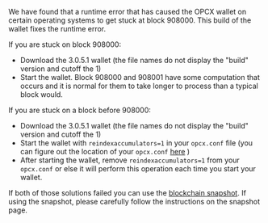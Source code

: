 We have found that a runtime error that has caused the OPCX wallet on certain operating systems to get stuck at block 908000. This build of the wallet fixes the runtime error.

If you are stuck on block 908000:
- Download the 3.0.5.1 wallet (the file names do not display the "build" version and cutoff the 1)
- Start the wallet. Block 908000 and 908001 have some computation that occurs and it is normal for them to take longer to process than a typical block would.

If you are stuck on a block before 908000:
- Download the 3.0.5.1 wallet (the file names do not display the "build" version and cutoff the 1)
- Start the wallet with `reindexaccumulators=1` in your `opcx.conf` file (you can figure out the location of your `opcx.conf` [here](https://opcx.freshdesk.com/support/solutions/articles/30000004664-where-are-my-wallet-dat-blockchain-and-configuration-conf-files-located-) )
- After starting the wallet, remove `reindexaccumulators=1` from your `opcx.conf` or else it will perform this operation each time you start your wallet.

If both of those solutions failed you can use the [blockchain snapshot](http://178.254.23.111/~pub/OPCX/Daily-Snapshots-Html/OPCX-Daily-Snapshots.html). If using the snapshot, please carefully follow the instructions on the snapshot page.